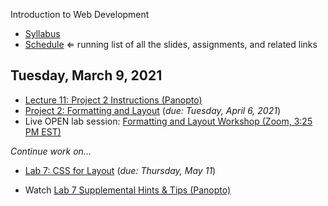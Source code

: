 Introduction to Web Development

- [Syllabus](syllabus.md)
- [Schedule](schedule.md)   &lArr; running list of all the slides, assignments, and related links

## Tuesday, March 9, 2021

- [Lecture 11: Project 2 Instructions (Panopto)](https://rochester.hosted.panopto.com/Panopto/Pages/Viewer.aspx?id=1b20ea1d-a93e-40ca-900e-ace0012abf5e)
- [Project 2: Formatting and Layout](project02-formatting-and-layout/instructions.md) (*due: Tuesday, April 6, 2021*)
- Live OPEN lab session: [Formatting and Layout Workshop (Zoom, 3:25 PM EST)](https://rochester.zoom.us/j/96207086772?pwd=bDFHRG0xVURRdU5jNFB6cG8yK2NKQT09)

*Continue work on...*

- [Lab 7: CSS for Layout](https://docs.csc170.org/lab07-css-for-layout/instructions.html) (*due: Thursday, May 11*)

- Watch [Lab 7 Supplemental Hints & Tips (Panopto)](https://rochester.hosted.panopto.com/Panopto/Pages/Viewer.aspx?id=c4b440e1-5088-4c76-9a55-ace00141faa9)

